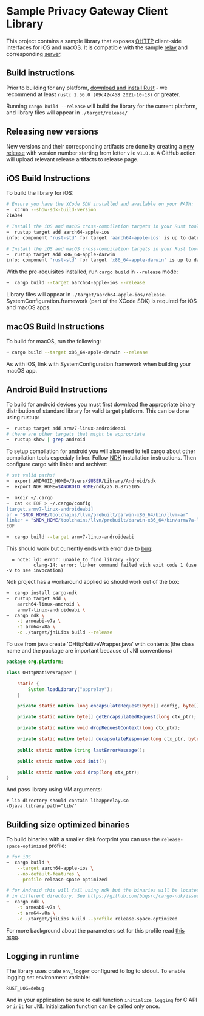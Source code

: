 # Sample Privacy Gateway Client Library

This project contains a sample library that exposes [OHTTP](https://datatracker.ietf.org/doc/html/draft-ietf-ohai-ohttp-02) client-side interfaces for iOS and macOS. It is compatible with the sample [relay](https://github.com/cloudflare/privacy-gateway-relay) and corresponding [server](https://github.com/cloudflare/privacy-gateway-server-go).

## Build instructions

Prior to building for any platform, [download and install Rust](https://rustup.rs) - we recommend at least `rustc 1.56.0 (09c42c458 2021-10-18)` or greater.

Running `cargo build --release` will build the library for the current platform, and library files will appear in `./target/release/`

## Releasing new versions

New versions and their corresponding artifacts are done by creating a [new release](https://github.com/cloudflare/app-relay-client-library/releases/new) with version number starting from letter `v` ie `v1.0.0`. A GitHub action will upload relevant release artifacts to release page.

## iOS Build Instructions

To build the library for iOS:

```sh
# Ensure you have the XCode SDK installed and available on your PATH:
➜  xcrun --show-sdk-build-version
21A344

# Install the iOS and macOS cross-compilation targets in your Rust toolchain
➜  rustup target add aarch64-apple-ios
info: component 'rust-std' for target 'aarch64-apple-ios' is up to date

# Install the iOS and macOS cross-compilation targets in your Rust toolchain
➜  rustup target add x86_64-apple-darwin
info: component 'rust-std' for target 'x86_64-apple-darwin' is up to date
```

With the pre-requisites installed, run `cargo build` in `--release` mode:

```sh
➜  cargo build --target aarch64-apple-ios --release
```

Library files will appear in `./target/aarch64-apple-ios/release`. SystemConfiguration.framework (part of the XCode SDK) is required for iOS and macOS apps.

## macOS Build Instructions

To build for macOS, run the following:

```sh
➜ cargo build --target x86_64-apple-darwin --release
```

As with iOS, link with SystemConfiguration.framework when building your macOS app.


## Android Build Instructions

To build for android devices you must first download the appropriate binary
distribution of standard library for valid target platform. This can be done using rustup:

```sh
➜  rustup target add armv7-linux-androideabi
# there are other targets that might be appropriate
➜  rustup show | grep android
```

To setup compilation for android you will also need to tell cargo 
about other compilation tools especialy linker.
Follow [NDK](https://developer.android.com/ndk) installation instructions.
Then configure cargo with linker and archiver:

```sh
# set valid paths!
➜  export ANDROID_HOME=/Users/$USER/Library/Android/sdk
➜  export NDK_HOME=$ANDROID_HOME/ndk/25.0.8775105

➜  mkdir ~/.cargo
➜  cat << EOF > ~/.cargo/config
[target.armv7-linux-androideabi]
ar = "$NDK_HOME/toolchains/llvm/prebuilt/darwin-x86_64/bin/llvm-ar"
linker = "$NDK_HOME/toolchains/llvm/prebuilt/darwin-x86_64/bin/armv7a-linux-androideabi24-clang++"
EOF

➜  cargo build --target armv7-linux-androideabi
```

This should work but currently ends with error due to [bug](https://github.com/rust-lang/rust/pull/85806):

```
  = note: ld: error: unable to find library -lgcc
          clang-14: error: linker command failed with exit code 1 (use -v to see invocation)
```

Ndk project has a workaround applied so should work out of the box:

```sh
➜  cargo install cargo-ndk
➜  rustup target add \
    aarch64-linux-android \
    armv7-linux-androideabi \
➜  cargo ndk \
    -t armeabi-v7a \
    -t arm64-v8a \
    -o ./target/jniLibs build --release
```

To use from java create 'OHttpNativeWrapper.java' with contents (the class name and the package are important because of JNI conventions)

```java
package org.platform;

class OHttpNativeWrapper {

    static {
        System.loadLibrary("apprelay");
    }

    private static native long encapsulateRequest(byte[] config, byte[] msg);

    private static native byte[] getEncapsulatedRequest(long ctx_ptr);

    private static native void dropRequestContext(long ctx_ptr);

    private static native byte[] decapsulateResponse(long ctx_ptr, byte[] encapsulated_response);
    
    public static native String lastErrorMessage();

    public static native void init();

    public static native void drop(long ctx_ptr);
}
```

And pass library using VM arguments:

```
# lib directory should contain libapprelay.so 
-Djava.library.path="lib/"
```

## Building size optimized binaries

To build binaries with a smaller disk footprint you can use the `release-space-optimized` profile:

```sh
# for iOS
➜  cargo build \
    --target aarch64-apple-ios \
    --no-default-features \
    --profile release-space-optimized

# for Android this will fail using ndk but the binaries will be located 
# in different directory. See https://github.com/bbqsrc/cargo-ndk/issues/73
➜  cargo ndk \
    -t armeabi-v7a \
    -t arm64-v8a \
    -o ./target/jniLibs build --profile release-space-optimized
```

For more background about the parameters set for this profile read [this repo](https://github.com/johnthagen/min-sized-rust).

## Logging in runtime

The library uses crate `env_logger` configured to log to stdout. To enable logging set environment variable:

```
RUST_LOG=debug
```

And in your application be sure to call function `initialize_logging` for C API or `init` for JNI.
Initialization function can be called only once.

